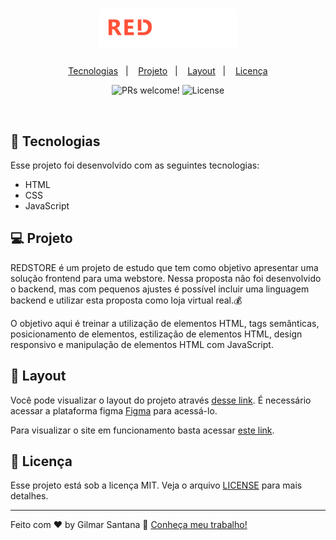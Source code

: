 <h1 align="center">
  <img alt="RedStore" title="RedStore" src="https://raw.githubusercontent.com/gilrsantana/RedStore/main/Img/logo-white.png" width="220px" />
</h1>

<p align="center">
  <a href="#-tecnologias">Tecnologias</a>&nbsp;&nbsp;&nbsp;|&nbsp;&nbsp;&nbsp;
  <a href="#-projeto">Projeto</a>&nbsp;&nbsp;&nbsp;|&nbsp;&nbsp;&nbsp;
  <a href="#-layout">Layout</a>&nbsp;&nbsp;&nbsp;|&nbsp;&nbsp;&nbsp;
  <a href="#memo-licença">Licença</a>
</p>

<p align="center">
 <img src="https://img.shields.io/static/v1?label=PRs&message=welcome&color=49AA26&labelColor=000000" alt="PRs welcome!" />

  <img alt="License" src="https://img.shields.io/static/v1?label=license&message=MIT&color=49AA26&labelColor=000000">
</p>

<br>

<p align="center">
  <a href="https://redstore-new.netlify.app/><img alt="redstore" src="https://raw.githubusercontent.com/gilrsantana/RedStore/main/Web_Redstore.png" width="50%"></a>
</p>

## 🚀 Tecnologias

Esse projeto foi desenvolvido com as seguintes tecnologias:

- HTML
- CSS
- JavaScript


## 💻 Projeto

REDSTORE é um projeto de estudo que tem como objetivo apresentar uma solução frontend para uma webstore. Nessa proposta não foi desenvolvido o backend, mas com pequenos ajustes é possível incluir uma linguagem backend e utilizar esta proposta como loja virtual real.💰

O objetivo aqui é treinar a utilização de elementos HTML, tags semânticas, posicionamento de elementos, estilização de elementos HTML, design responsivo e manipulação de elementos HTML com JavaScript.


## 🔖 Layout

Você pode visualizar o layout do projeto através [desse link](https://www.figma.com/file/LZrlSj3vy2JMTCpJe5BKuS/WebStore?node-id=0%3A1). É necessário acessar a plataforma figma [Figma](https://figma.com) para acessá-lo.

Para visualizar o site em funcionamento basta acessar [este link](https://redstore-new.netlify.app/).

## :memo: Licença

Esse projeto está sob a licença MIT. Veja o arquivo [LICENSE](./LICENSE.md) para mais detalhes.

---

Feito com ♥ by Gilmar Santana :wave: [Conheça meu trabalho!](http://www.gilmarsantana.com)
